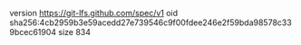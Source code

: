 version https://git-lfs.github.com/spec/v1
oid sha256:4cb2959b3e59acedd27e739546c9f00fdee246e2f59bda98578c339bcec61904
size 834
